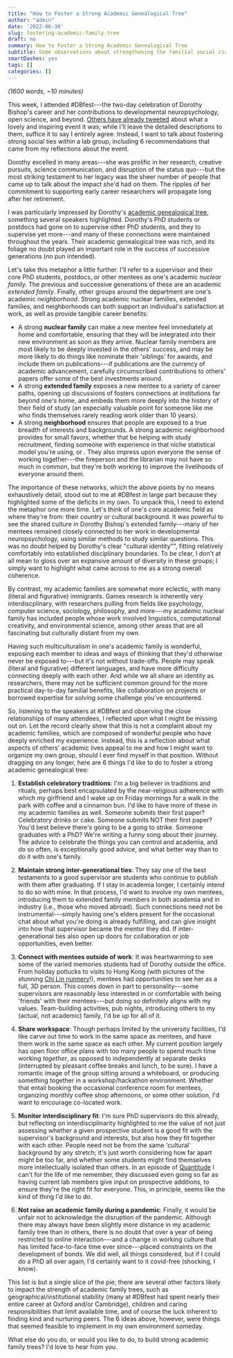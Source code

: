 ```yaml
---
title: "How to Foster a Strong Academic Genealogical Tree"
author: "admin"
date: '2022-06-30'
slug: fostering-academic-family-tree
draft: no
summary: How to Foster a Strong Academic Genealogical Tree
subtitle: Some observations about strengthening the familial social circles academics form, inspired by Dorothy Bishop's wonderful Festschrift
smartDashes: yes
tags: []
categories: []
---
```


*(1600 words, ~10 minutes)*

This week, I attended #DBfest---the two-day celebration of Dorothy Bishop's career and her contributions to developmental neuropsychology, open science, and beyond. [Others have already tweeted](https://twitter.com/hashtag/dbfest) about what a lovely and inspiring event it was; while I'll leave the detailed descriptions to them, suffice it to say I entirely agree. Instead, I want to talk about fostering strong social ties within a lab group, including 6 recommendations that came from my reflections about the event. 

Dorothy excelled in many areas---she was prolific in her research, creative pursuits, science communication, and disruption of the status quo---but the most striking testament to her legacy was the sheer number of people that came up to talk about the impact she'd had on them. The ripples of her commitment to supporting early career researchers will propagate long after her retirement.

I was particularly impressed by Dorothy's [academic genealogical tree](https://en.wikipedia.org/wiki/Academic_genealogy), something several speakers highlighted. Dorothy's PhD students or postdocs had gone on to supervise other PhD students, and they to supervise yet more---and many of these connections were maintained throughout the years. Their academic genealogical tree was rich, and its foliage no doubt played an important role in the success of successive generations (no pun intended).

Let's take this metaphor a little further. I'll refer to a supervisor and their core PhD students, postdocs, or other mentees as one's academic *nuclear family.* The previous and successive generations of these are an academic *extended family*. Finally, other groups around the department are one's academic *neighborhood*. Strong academic nuclear families, extended families, and neighborhoods can both support an individual's satisfaction at work, as well as provide tangible career benefits:

- A strong **nuclear family** can make a new mentee feel immediately at home and comfortable, ensuring that they will be integrated into their new environment as soon as they arrive. Nuclear family members are most likely to be deeply invested in the others' success, and may be more likely to do things like nominate their 'siblings' for awards, and include them on publications---if publications are the currency of academic advancement, carefully circumscribed contributions to others' papers offer some of the best investments around.
- A strong **extended family** exposes a new mentee to a variety of career paths, opening up discussions of fosters connections at institutions far beyond one's home, and embeds them more deeply into the history of their field of study (an especially valuable point for someone like me who finds themselves rarely reading work older than 10 years).
- A strong **neighborhood** ensures that people are exposed to a true breadth of interests and backgrounds. A strong academic neighborhood provides for small favors, whether that be helping with study recruitment, finding someone with experience in that niche statistical model you're using, or . They also impress upon everyone the sense of working together---the fireperson and the librarian may not have so much in common, but they're both working to improve the livelihoods of everyone around them. 

The importance of these networks, which the above points by no means exhaustively detail, stood out to me at #DBfest in large part because they highlighted some of the deficits in my own. To unpack this, I need to extend the metaphor one more time. Let's think of one's core academic field as where they're from: their *country* or cultural background. It was powerful to see the shared culture in Dorothy Bishop's extended family---many of her mentees remained closely connected to her work in developmental neuropsychology, using similar methods to study similar questions. This was no doubt helped by Dorothy's clear "cultural identity"", fitting relatively comfortably into established disciplinary boundaries. To be clear, I don't at all mean to gloss over an expansive amount of diversity in these groups; I simply want to highlight what came across to me as a strong overall coherence.

By contrast, my academic families are somewhat more eclectic, with many (literal and figurative) immigrants. Games research is inherently very interdiscplinary, with researchers pulling from fields like psychology, computer science, sociology, philosophy, and more---my academic nuclear family has included people whose work involved linguistics, computational creativity, and environmental science, among other areas that are all fascinating but culturally distant from my own. 

Having such multiculturalism in one's academic family is wonderful, exposing each member to ideas and ways of thinking that they'd otherwise never be exposed to---but it's not without trade-offs. People may speak (literal and figurative) different languages, and have more difficulty connecting deeply with each other. And while we all share an identity as researchers, there may not be sufficient common ground for the more practical day-to-day familial benefits, like collaboration on projects or borrowed expertise for solving some challenge you've encountered. 

So, listening to the speakers at #DBfest and observing the close relationships of many attendees, I reflected upon what I might be missing out on. Let the record clearly show that this is not a complaint about my academic families, which are composed of wonderful people who have deeply enriched my experience. Instead, this is a reflection about what aspects of others' academic lives appeal to me and how I might want to organize my own group, should I ever find myself in that position. Without dragging on any longer, here are 6 things I'd like to do to foster a strong academic genealogical tree:

1. **Establish celebratory traditions**: I'm a big believer in traditions and rituals, perhaps best encapsulated by the near-religious adherence with which my girlfriend and I wake up on Friday mornings for a walk in the park with coffee and a cinnamon bun. I'd like to have more of these in my academic families as well. Someone submits their first paper? Celebratory drinks or cake. Someone submits NOT their first paper? You'd best believe there's going to be a gong to strike. Someone graduates with a PhD? We're writing a funny song about their journey. The advice to celebrate the things you can control and academia, and do so often, is exceptionally good advice, and what better way than to do it with one's family.

2. **Maintain strong inter-generational ties**: They say one of the best testaments to a good supervisor are students who continue to publish with them after graduating. If I stay in academia longer, I certainly intend to do so with mine. In that process, I'd want to involve my own mentees, introducing them to extended family members in both academia and in industry (i.e., those who moved abroad). Such connections need not be instrumental---simply having one's elders present for the occasional chat about what you're doing is already fulfilling, and can give insight into how that supervisor became the mentor they did. If inter-generational ties also open up doors for collaboration or job opportunities, even better.

3. **Connect with mentees outside of work**: It was heartwarming to see some of the varied memories students had of Dorothy outside the office. From holiday potlucks to visits to Hong Kong (with pictures of the stunning [Chi Lin nunnery](http://en.chilin.org)!), mentees had opportunities to see her as a full, 3D person. This comes down in part to personality---some supervisors are reasonably less interested in or comfortable with being 'friends' with their mentees---but doing so definitely aligns with my values. Team-building activities, pub nights, introducing others to my (actual, not academic) family, I'd be up for all of it.

4. **Share workspace**: Though perhaps limited by the university facilities, I'd like carve out time to work in the same space as mentees, and have them work in the same space as each other. My current position largely has open floor office plans with too many people to spend much time working *together*, as opposed to independently at separate desks (interrupted by pleasant coffee breaks and lunch, to be sure). I have a romantic image of the group sitting around a whiteboard, or producing something together in a workshop/hackathon environment. Whether that entail booking the occasional conference room for mentees, organizing monthly coffee shop afternoons, or some other solution, I'd want to encourage co-located work.

5. **Monitor interdisciplinary fit**: I'm sure PhD supervisors do this already, but reflecting on interdisciplinarity highlighted to me the value of not just assessing whether a given prospective student is a good fit with the supervisor's background and interests, but also how they fit together with each other. People need not be from the same 'cultural' background by any stretch; it's just worth considering how far apart might be too far, and whether some students might find themselves more intellectually isolated than others. In an episode of [Quantitude](https://quantitudepod.org) I can't for the life of me remember, they discussed even going so far as having current lab members give input on prospective additions, to ensure they're the right fit for everyone. This, in principle, seems like the kind of thing I'd like to do.

6. **Not raise an academic family during a pandemic**: Finally, it would be unfair not to acknowledge the disruption of the pandemic. Although there may always have been slightly more distance in my academic family tree than in others, there is no doubt that over a year of being restricted to online interaction---and a change in working culture that has limited face-to-face time ever since---placed constraints on the development of bonds. We did well, all things considered, but if I could do a PhD all over again, I'd certainly want to it covid-free (shocking, I know).

This list is but a single slice of the pie; there are several other factors likely to impact the strength of academic family trees, such as geographical/institutional stability (many at #DBfest had spent nearly their entire career at Oxford and/or Cambridge), children and caring responsibilities that limit available time, and of course the luck inherent to finding kind and nurturing peers. The 6 ideas above, however, were things that seemed feasible to implement in my own environment someday. 

What else do you do, or would you like to do, to build strong academic family trees? I'd love to hear from you.
